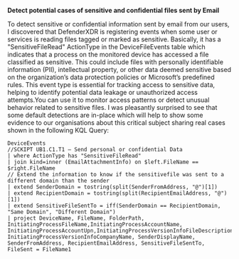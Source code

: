 **Detect potential cases of sensitive and confidential files sent by Email**

To detect sensitive or confidential information sent by email from our users, I discovered that DefenderXDR is registering events when some user or services is reading files tagged or marked as sensitive. Basically, it has a "SensitiveFileRead" ActionType in the DeviceFileEvents table which indicates that a process on the monitored device has accessed a file classified as sensitive. This could include files with personally identifiable information (PII), intellectual property, or other data deemed sensitive based on the organization’s data protection policies or Microsoft’s predefined rules.
This event type is essential for tracking access to sensitive data, helping to identify potential data leakage or unauthorized access attempts.You can use it to monitor access patterns or detect unusual behavior related to sensitive files.
I was pleasantly surprised to see that some default detections are in-place which will help to show some evidence to our organisations about this critical subject sharing real cases shown in the following KQL Query:

```
DeviceEvents
//SCKIPT UB1.C1.T1 – Send personal or confidential Data
| where ActionType has "SensitiveFileRead"
| join kind=inner (EmailAttachmentInfo) on $left.FileName == $right.FileName
// Extend the information to know if the sensitivefile was sent to a different domain than the sender
| extend SenderDomain = tostring(split(SenderFromAddress, "@")[1])
| extend RecipientDomain = tostring(split(RecipientEmailAddress, "@")[1])
| extend SensitiveFileSentTo = iff(SenderDomain == RecipientDomain, "Same Domain", "Different Domain")
| project DeviceName, FileName, FolderPath, InitiatingProcessFileName,InitiatingProcessAccountName, InitiatingProcessAccountUpn,InitiatingProcessVersionInfoFileDescription, InitiatingProcessVersionInfoCompanyName, SenderDisplayName, SenderFromAddress, RecipientEmailAddress, SensitiveFileSentTo, FileSent = FileName1
```
